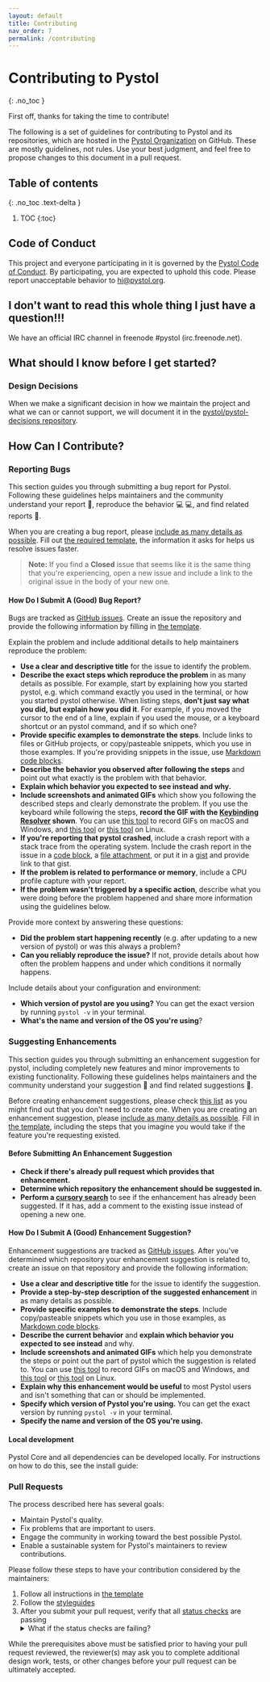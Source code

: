 ```yaml
---
layout: default
title: Contributing
nav_order: 7
permalink: /contributing
---
```


# Contributing to Pystol
{: .no_toc }

First off, thanks for taking the time to contribute!

The following is a set of guidelines for contributing to Pystol and its repositories,
which are hosted in the [Pystol Organization](https://github.com/pystol) on GitHub.
These are mostly guidelines, not rules. Use your best judgment, and feel free to
propose changes to this document in a pull request.

## Table of contents
{: .no_toc .text-delta }

1. TOC
{:toc}

## Code of Conduct

This project and everyone participating in it is governed by the
[Pystol Code of Conduct](CODE_OF_CONDUCT.md). By participating,
you are expected to uphold this code. Please report unacceptable
behavior to [hi@pystol.org](mailto:hi@pystol.org).

## I don't want to read this whole thing I just have a question!!!

We have an official IRC channel in freenode #pystol (irc.freenode.net).

## What should I know before I get started?

### Design Decisions

When we make a significant decision in how we maintain the project
and what we can or cannot support, we will document it in the
[pystol/pystol-decisions repository](https://github.com/pystol/pystol-decisions).

## How Can I Contribute?

### Reporting Bugs

This section guides you through submitting a
bug report for Pystol.
Following these guidelines helps maintainers and the community understand
your report :pencil:, reproduce the behavior :computer: :computer:, and find
related reports :mag_right:.

When you are creating a bug
report, please [include as many details as possible](#how-do-i-submit-a-good-bug-report).
Fill out [the required template](https://github.com/pystol/.github/blob/master/.github/ISSUE_TEMPLATE/bug_report.md),
the information it asks for helps us resolve issues faster.

> **Note:** If you find a **Closed** issue that seems like it is the same
thing that you're experiencing, open a new issue and include a link to the original
issue in the body of your new one.

#### How Do I Submit A (Good) Bug Report?

Bugs are tracked as [GitHub issues](https://guides.github.com/features/issues/).
Create an issue the repository and provide the following information by filling
in [the template](https://github.com/pystol/.github/blob/master/.github/ISSUE_TEMPLATE/bug_report.md).

Explain the problem and include additional details to help maintainers reproduce the problem:

* **Use a clear and descriptive title** for the issue to identify the problem.
* **Describe the exact steps which reproduce the problem** in as many details as possible. For example, start by
explaining how you started pystol, e.g. which command exactly you used in the terminal, or how you started pystol otherwise.
When listing steps, **don't just say what you did, but explain how you did it**. For example, if you moved the cursor to
the end of a line, explain if you used the mouse, or a keyboard shortcut or an pystol command, and if so which one?
* **Provide specific examples to demonstrate the steps**. Include links to files or GitHub projects, or copy/pasteable
snippets, which you use in those examples. If you're providing snippets in the issue, use [Markdown code blocks](https://help.github.com/articles/markdown-basics/#multiple-lines).
* **Describe the behavior you observed after following the steps** and point out what exactly is the problem with that behavior.
* **Explain which behavior you expected to see instead and why.**
* **Include screenshots and animated GIFs** which show you following the described steps and clearly demonstrate the
problem. If you use the keyboard while following the steps, **record the GIF with the
[Keybinding Resolver](https://github.com/pystol/keybinding-resolver) shown**. You can use
[this tool](https://www.cockos.com/licecap/) to record GIFs on macOS and Windows, and
[this tool](https://github.com/colinkeenan/silentcast) or [this tool](https://github.com/GNOME/byzanz) on Linux.
* **If you're reporting that pystol crashed**, include a crash report with a stack trace from the operating system.
Include the crash report in the issue in a [code block](https://help.github.com/articles/markdown-basics/#multiple-lines),
a [file attachment](https://help.github.com/articles/file-attachments-on-issues-and-pull-requests/), or put it in a [gist](https://gist.github.com/) and provide link to that gist.
* **If the problem is related to performance or memory**, include a CPU profile capture with your report.
* **If the problem wasn't triggered by a specific action**, describe what you were doing before the problem happened and
share more information using the guidelines below.

Provide more context by answering these questions:

* **Did the problem start happening recently** (e.g. after updating to a new version of pystol) or was this always a problem?
* **Can you reliably reproduce the issue?** If not, provide details about how often the problem happens and under which conditions it normally happens.

Include details about your configuration and environment:

* **Which version of pystol are you using?** You can get the exact version by running `pystol -v` in your terminal.
* **What's the name and version of the OS you're using**?

### Suggesting Enhancements

This section guides you through submitting an enhancement suggestion for pystol,
including completely new features and minor improvements to existing functionality.
Following these guidelines helps maintainers and the community understand your
suggestion :pencil: and find related suggestions :mag_right:.

Before creating enhancement suggestions, please check [this list](#before-submitting-an-enhancement-suggestion) as you might find out
that you don't need to create one. When you are creating an enhancement suggestion, please
[include as many details as possible](#how-do-i-submit-a-good-enhancement-suggestion).
Fill in [the template](https://github.com/pystol/.github/blob/master/.github/ISSUE_TEMPLATE/feature_request.md),
including the steps that you imagine you would take if the feature you're requesting existed.

#### Before Submitting An Enhancement Suggestion

* **Check if there's already pull request which provides that enhancement.**
* **Determine which repository the enhancement should be suggested in.**
* **Perform a [cursory search](https://github.com/search?q=+is%3Aissue+user%3Apystol)** to see if the enhancement has
already been suggested. If it has, add a comment to the existing issue instead of opening a new one.

#### How Do I Submit A (Good) Enhancement Suggestion?

Enhancement suggestions are tracked as [GitHub issues](https://guides.github.com/features/issues/).
After you've determined which repository your enhancement suggestion is related to,
create an issue on that repository and provide the following information:

* **Use a clear and descriptive title** for the issue to identify the suggestion.
* **Provide a step-by-step description of the suggested enhancement** in as many details as possible.
* **Provide specific examples to demonstrate the steps**. Include copy/pasteable snippets which
you use in those examples, as [Markdown code blocks](https://help.github.com/articles/markdown-basics/#multiple-lines).
* **Describe the current behavior** and **explain which behavior you expected to see instead** and why.
* **Include screenshots and animated GIFs** which help you demonstrate the steps or point out the
part of pystol which the suggestion is related to. You can use [this tool](https://www.cockos.com/licecap/) to record
GIFs on macOS and Windows, and [this tool](https://github.com/colinkeenan/silentcast) or [this tool](https://github.com/GNOME/byzanz) on Linux.
* **Explain why this enhancement would be useful** to most Pystol users and isn't something that can or should be implemented.
* **Specify which version of Pystol you're using.** You can get the exact version by running `pystol -v` in your terminal.
* **Specify the name and version of the OS you're using.**

#### Local development

Pystol Core and all dependencies can be developed locally. For instructions on how to
do this, see the install guide:

### Pull Requests

The process described here has several goals:

- Maintain Pystol's quality.
- Fix problems that are important to users.
- Engage the community in working toward the best possible Pystol.
- Enable a sustainable system for Pystol's maintainers to review contributions.

Please follow these steps to have your contribution considered by the maintainers:

1. Follow all instructions in [the template](PULL_REQUEST_TEMPLATE.md)
2. Follow the [styleguides](#styleguides)
3. After you submit your pull request, verify that all [status checks](https://help.github.com/articles/about-status-checks/)
are passing <details><summary>What if the status checks are failing?</summary>If a status check is failing, and you believe that
the failure is unrelated to your change, please leave a comment on the pull request explaining why you believe the failure is unrelated.
A maintainer will re-run the status check for you. If we conclude that the failure was a false positive, then we will open an issue to
track that problem with our status check suite.</details>

While the prerequisites above must be satisfied prior to having your pull request reviewed, the reviewer(s) may ask you to complete
additional design work, tests, or other changes before your pull request can be ultimately accepted.
